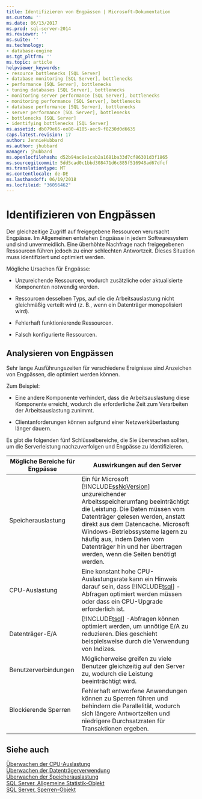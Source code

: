 ```yaml
---
title: Identifizieren von Engpässen | Microsoft-Dokumentation
ms.custom: ''
ms.date: 06/13/2017
ms.prod: sql-server-2014
ms.reviewer: ''
ms.suite: ''
ms.technology:
- database-engine
ms.tgt_pltfrm: ''
ms.topic: article
helpviewer_keywords:
- resource bottlenecks [SQL Server]
- database monitoring [SQL Server], bottlenecks
- performance [SQL Server], bottlenecks
- tuning databases [SQL Server], bottlenecks
- monitoring server performance [SQL Server], bottlenecks
- monitoring performance [SQL Server], bottlenecks
- database performance [SQL Server], bottlenecks
- server performance [SQL Server], bottlenecks
- bottlenecks [SQL Server]
- identifying bottlenecks [SQL Server]
ms.assetid: db079e65-ee80-4105-aec9-f8230d0d6635
caps.latest.revision: 17
author: JennieHubbard
ms.author: jhubbard
manager: jhubbard
ms.openlocfilehash: d52b94ac8e1cab2a1681ba33d7cf86301d3f1865
ms.sourcegitcommit: 5dd5cad0c1bbd308471d6c885f516948ad67dfcf
ms.translationtype: MT
ms.contentlocale: de-DE
ms.lasthandoff: 06/19/2018
ms.locfileid: "36056462"
---
```

# <a name="identify-bottlenecks"></a>Identifizieren von Engpässen
  Der gleichzeitige Zugriff auf freigegebene Ressourcen verursacht Engpässe. Im Allgemeinen entstehen Engpässe in jedem Softwaresystem und sind unvermeidlich. Eine überhöhte Nachfrage nach freigegebenen Ressourcen führen jedoch zu einer schlechten Antwortzeit. Dieses Situation muss identifiziert und optimiert werden.  
  
 Mögliche Ursachen für Engpässe:  
  
-   Unzureichende Ressourcen, wodurch zusätzliche oder aktualisierte Komponenten notwendig werden.  
  
-   Ressourcen desselben Typs, auf die die Arbeitsauslastung nicht gleichmäßig verteilt wird (z. B., wenn ein Datenträger monopolisiert wird).  
  
-   Fehlerhaft funktionierende Ressourcen.  
  
-   Falsch konfigurierte Ressourcen.  
  
## <a name="analyzing-bottlenecks"></a>Analysieren von Engpässen  
 Sehr lange Ausführungszeiten für verschiedene Ereignisse sind Anzeichen von Engpässen, die optimiert werden können.  
  
 Zum Beispiel:  
  
-   Eine andere Komponente verhindert, dass die Arbeitsauslastung diese Komponente erreicht, wodurch die erforderliche Zeit zum Verarbeiten der Arbeitsauslastung zunimmt.  
  
-   Clientanforderungen können aufgrund einer Netzwerküberlastung länger dauern.  
  
 Es gibt die folgenden fünf Schlüsselbereiche, die Sie überwachen sollten, um die Serverleistung nachzuverfolgen und Engpässe zu identifizieren.  
  
|Mögliche Bereiche für Engpässe|Auswirkungen auf den Server|  
|------------------------------|---------------------------|  
|Speicherauslastung|Ein für Microsoft [!INCLUDE[ssNoVersion](../../includes/ssnoversion-md.md)] unzureichender Arbeitsspeicherumfang beeinträchtigt die Leistung. Die Daten müssen vom Datenträger gelesen werden, anstatt direkt aus dem Datencache. Microsoft Windows-Betriebssysteme lagern zu häufig aus, indem Daten vom Datenträger hin und her übertragen werden, wenn die Seiten benötigt werden.|  
|CPU-Auslastung|Eine konstant hohe CPU-Auslastungsrate kann ein Hinweis darauf sein, dass [!INCLUDE[tsql](../../includes/tsql-md.md)] -Abfragen optimiert werden müssen oder dass ein CPU-Upgrade erforderlich ist.|  
|Datenträger-E/A|[!INCLUDE[tsql](../../includes/tsql-md.md)] -Abfragen können optimiert werden, um unnötige E/A zu reduzieren. Dies geschieht beispielsweise durch die Verwendung von Indizes.|  
|Benutzerverbindungen|Möglicherweise greifen zu viele Benutzer gleichzeitig auf den Server zu, wodurch die Leistung beeinträchtigt wird.|  
|Blockierende Sperren|Fehlerhaft entworfene Anwendungen können zu Sperren führen und behindern die Parallelität, wodurch sich längere Antwortzeiten und niedrigere Durchsatzraten für Transaktionen ergeben.|  
  
## <a name="see-also"></a>Siehe auch  
 [Überwachen der CPU-Auslastung](../performance-monitor/monitor-cpu-usage.md)   
 [Überwachen der Datenträgerverwendung](../performance-monitor/monitor-disk-usage.md)   
 [Überwachen der Speicherauslastung](../performance-monitor/monitor-memory-usage.md)   
 [SQL Server, Allgemeine Statistik-Objekt](../performance-monitor/sql-server-general-statistics-object.md)   
 [SQL Server, Sperren-Objekt](../performance-monitor/sql-server-locks-object.md)  
  
  